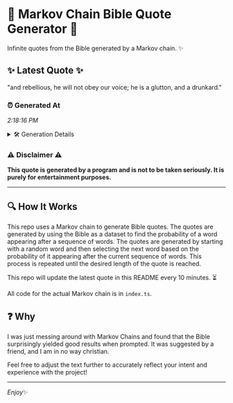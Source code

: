 # 📖 Markov Chain Bible Quote Generator 📖

Infinite quotes from the Bible generated by a Markov chain. ✨

## ✨ Latest Quote ✨
"and rebellious, he will not obey our voice; he is a glutton, and a drunkard."

### ⏰ Generated At
*2:18:16 PM*

<details>
    <summary>🛠️ Generation Details</summary>
    <p>
        <strong>🌱 Seed:</strong> and<br>
        <strong>🔄 Iterations:</strong> 14<br>
        <strong>📜 Context History:</strong><br>[ and ]: rebellious,<br>[ and, rebellious, ]: he<br>[ and, rebellious,, he ]: will<br>[ and, rebellious,, he, will ]: not<br>[ and, rebellious,, he, will, not ]: obey<br>[ and, rebellious,, he, will, not, obey ]: our<br>[ rebellious,, he, will, not, obey, our ]: voice;<br>[ he, will, not, obey, our, voice; ]: he<br>[ will, not, obey, our, voice;, he ]: is<br>[ not, obey, our, voice;, he, is ]: a<br>[ obey, our, voice;, he, is, a ]: glutton,<br>[ our, voice;, he, is, a, glutton, ]: and<br>[ voice;, he, is, a, glutton,, and ]: a<br>[ he, is, a, glutton,, and, a ]: drunkard.<br>
    </p>
</details>

### ⚠️ Disclaimer ⚠️
**This quote is generated by a program and is not to be taken seriously. It is purely for entertainment purposes.**

---

## 🔍 How It Works

This repo uses a Markov chain to generate Bible quotes. The quotes are generated by using the Bible as a dataset to find the probability of a word appearing after a sequence of words. The quotes are generated by starting with a random word and then selecting the next word based on the probability of it appearing after the current sequence of words. This process is repeated until the desired length of the quote is reached.

This repo will update the latest quote in this README every 10 minutes. ⏳

All code for the actual Markov chain is in `index.ts`.

## ❓ Why

I was just messing around with Markov Chains and found that the Bible surprisingly yielded good results when prompted. 
It was suggested by a friend, and I am in no way christian.

Feel free to adjust the text further to accurately reflect your intent and experience with the project!

---

*Enjoy*✨
